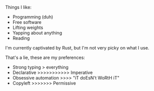 Things I like:

- Programming (duh)
- Free software
- Lifting weights
- Yapping about anything
- Reading

I'm currently captivated by Rust, but I'm not very picky on what I use.

That's a lie, these are my preferences:

- Strong typing > everything
- Declarative >>>>>>>>>>> Imperative
- Obsessive automation >>>> "iT doEsN't WoRtH iT"
- Copyleft >>>>>>> Permissive
